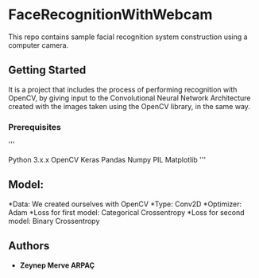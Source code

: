 # FaceRecognitionWithWebcam

This repo contains sample facial recognition system construction using a computer camera.

## Getting Started

It is a project that includes the process of performing recognition with OpenCV, by giving input to the Convolutional Neural Network Architecture created with the images taken using the OpenCV library, in the same way.

### Prerequisites

'''

Python 3.x.x
OpenCV
Keras
Pandas
Numpy
PIL
Matplotlib
'''

## Model:
*Data: We created ourselves with OpenCV
*Type: Conv2D
*Optimizer: Adam
*Loss for first model: Categorical Crossentropy
*Loss for second model: Binary Crossentropy

## Authors

* **Zeynep Merve ARPAÇ**

